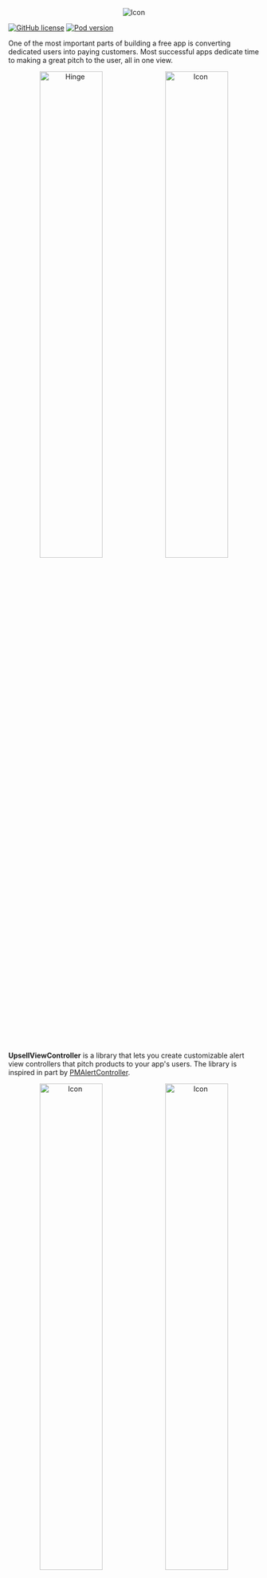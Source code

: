 <p align="center">
<img src="https://raw.githubusercontent.com/ChopinDavid/UpsellViewController/master/upsellLogo.png" alt="Icon"/>
</p>

[![GitHub license](https://img.shields.io/cocoapods/l/UpsellViewController.svg)](https://github.com/ChopinDavid/UpsellViewController/blob/master/LICENSE)
[![Pod version](https://img.shields.io/cocoapods/v/UpsellViewController.svg?style=flat)](https://github.com/ChopinDavid/UpsellViewController)

One of the most important parts of building a free app is converting dedicated users into paying customers. Most successful apps dedicate time to making a great pitch to the user, all in one view.
<p align="center">
<img src="https://raw.githubusercontent.com/ChopinDavid/UpsellViewController/master/hinge.png" width=50% alt="Hinge"/><img src="https://raw.githubusercontent.com/ChopinDavid/UpsellViewController/master/picsArt.png" width=50% alt="Icon"/>
</p>

**UpsellViewController** is a library that lets you create customizable alert view controllers that pitch products to your app's users. The library is inspired in part by [PMAlertController](https://github.com/pmusolino/PMAlertController).

<p align="center">
<img src="https://raw.githubusercontent.com/ChopinDavid/UpsellViewController/master/screenshot1.png" width=50% alt="Icon"/><img src="https://raw.githubusercontent.com/ChopinDavid/UpsellViewController/master/screenshot2.png" width=50% alt="Icon"/>
</p>

## Features
- [x] Custom title and subtitle

- [x] Custom paginated scroll view with unlimited pages
- [x] Autoscroll capable
- [x] Adaptive action buttons
- [x] Cocoapods
## Requirements

- iOS 11.0+

- Xcode 10+
- Knowledge of creating views via XIB files

  

## CocoaPods
[CocoaPods](http://cocoapods.org) is a dependency manager for Cocoa projects. You can install it with the following command:
```bash
$ gem install cocoapods
```
To integrate `UpsellViewController` into your Xcode project using CocoaPods, specify it in your `Podfile`:
```ruby
target 'MyApp' do
pod 'UpsellViewController', '~> 1.0.3'
end
```
Then, run the following command:
```bash
$ pod install
```
## Usage
UpsellViewController is extremely easy to use, but requires knowledge of creating custom `UIView`s with XIB files. As a developer, it is your job to create a custom `UIView` as an XIB. This custom `UIView` displays the content you want your user to be able to scroll through. Ideally, this view will display all of the features included in a premium subscription to your application.

It is important to space out the contents of this custom `UIView` based on how many pages you want to paginate in your `UpsellViewController`. For example, if you are initializing your `UpsellViewController` with **five pages**, you will want each focal point of your custom `UIView` to only take up **20%** of your custom view. Similarly, a **three-paged** `UpsellViewController` should make sure each focal point of your custom `UIView` only takes up **33.33%** of your custom view, and so  on.

#### Show an UpsellViewController with 5 pages of content
```swift
//This code works with Swift 5

//Get all views in the custom view's xib file
let allViewsInXibArray = Bundle.main.loadNibNamed("PromoView1", owner: self, options: nil)

//Grab the view in the xib's array of items
let promoView = allViewsInXibArray!.first as! UIView

//Initialize your UpsellViewController
let upsellVC = UpsellViewController(title: "Refer a Friend and You'll Both Get Bandmate Plus, for Life!", subtitle: "With Plus, you can...", promoView: promoView, numberOfPages: 5)

//Create some actions for your user to interact with the UpsellViewController
let cancel = UpsellAction(title: "Cancel", style: .cancel)
upsellVC.addAction(learnMore)

let doSomeAction = UpsellAction(title: "Do Something", style: .default) {
    print("Did something")
}
upsellVC.addAction(referAFriend)

//Present our UpsellViewController
present(upsellVC, animated: false, completion: nil)
```

#### Customize your UpsellViewController

```swift
//Initialize your UpsellViewController
let upsellVC = UpsellViewController(title: "Some title", subtitle: "Some subtitle", promoView: promoView, numberOfPages: 3)

//Change the title/subtitle colors
upsellVC.titleLabel.textColor = UIColor.blue
upsellVC.subtitleLabel.textColor = UIColor.green

//Toggle autoscroll...
upsellVC.isAutoScrollEnabled = false
upsellVC.isAutoScrollEnabled = true

//...or change the speed at which your UpsellViewController autoscrolls
//upsellVC.autoScrollBuffer is the amount of time, in seconds, the UpsellViewController will wait between autoscrolling the content view. Lower = faster
upsellVC.autoScrollBuffer = 5

//upsellVC.autoScrollSpeed is the amount of time, in seconds, the UpsellViewController takes to animate the autoscrolling of the content view. Lower = faster
upsellVC.autoScrollSpeed = 0.3

//Change the page control tint colors
upsellVC.pageIndicatorTintColor = .blue
upsellVC.currentPageIndicatorTintColor = .green

//Then go ahead and add your actions for your user to interact with your UpsellViewController
```

#### Customize your UpsellActions

```swift
//Crate your button
let oneMonth = UpsellAction(title: "1 MONTH", style: .default) {
    print("Subscribing for one month")
}

//Hide the separator
oneMonth.showSeparator = false

//Set the button's corner radius, as a fraction of the button's height (0.5 will round your button's corners)
oneMonth.cornerRadius = 0.5

//Set the button's background color
oneMonth.backgroundColor = UIColor(red: 81/255, green: 189/255, blue: 209/255, alpha: 1)

//Change the button's title color
oneMonth.setTitleColor(.white, for: .normal)

//Add the action to your UpsellViewController
upsellVC.addAction(oneMonth)
```

## Contributing

- If you **need help** or you'd like to **ask a general question**, open an issue.

- If you **found a bug**, open an issue.
- If you **have a feature request**, open an issue.
- If you **want to contribute**, submit a pull request.

## Acknowledgements
**Made by  [David Chopin](https://github.com/ChopinDavid)**.

**_Check out my:_**

#### 💼 [Linkedin](https://www.linkedin.com/in/david-chopin-505689121/)

#### 💻 [StackOverflow](https://stackoverflow.com/users/8023531/david-chopin?tab=profile)

**I will be graduating college in May 2020 and am currently looking for a job! :)**

## MIT License
UpsellViewController is available under the MIT license. See the LICENSE file for more info.
